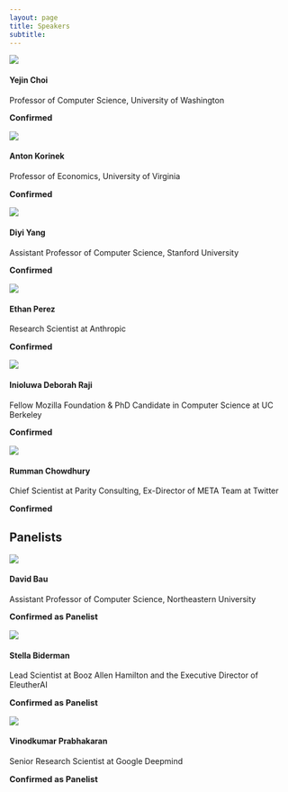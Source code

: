 ```yaml
---
layout: page
title: Speakers
subtitle: 
---
```

 
<div class='row'>
  <div class="col-3">
    <div class="frame">
      <img class="speaker-img" src='/assets/img/logo-larel.png'>
    </div>
  </div>
  <div class="col-9">
    <h4>Yejin Choi</h4>
    <p class='speaker-affiliation'>Professor of Computer Science, University of Washington</p>
    <p style='font-size: 11pt;'>
      <b>Confirmed</b>
    </p>
  </div>
</div>

<div class='row'>
  <div class="col-3">
    <div class="frame">
      <img class="speaker-img" src='/assets/img/logo-larel.png'>
    </div>
  </div>
  <div class="col-9">
    <h4>Anton Korinek</h4>
    <p class='speaker-affiliation'>Professor of Economics, University of Virginia</p>
    <p style='font-size: 11pt;'>
      <b>Confirmed</b>
    </p>
  </div>
</div>

<div class='row'>
  <div class="col-3">
    <div class="frame">
      <img class="speaker-img" src='/assets/img/logo-larel.png'>
    </div>
  </div>
  <div class="col-9">
    <h4>Diyi Yang</h4>
    <p class='speaker-affiliation'>Assistant Professor of Computer Science, Stanford University</p>
    <p style='font-size: 11pt;'>
      <b>Confirmed</b>
    </p>
  </div>
</div>

<div class='row'>
  <div class="col-3">
    <div class="frame">
      <img class="speaker-img" src='/assets/img/logo-larel.png'>
    </div>
  </div>
  <div class="col-9">
    <h4>Ethan Perez</h4>
    <p class='speaker-affiliation'>Research Scientist at Anthropic</p>
    <p style='font-size: 11pt;'>
      <b>Confirmed</b>
    </p>
  </div>
</div>

<div class='row'>
  <div class="col-3">
    <div class="frame">
      <img class="speaker-img" src='/assets/img/logo-larel.png'>
    </div>
  </div>
  <div class="col-9">
    <h4>Inioluwa Deborah Raji</h4>
    <p class='speaker-affiliation'>Fellow Mozilla Foundation & PhD Candidate in Computer Science at UC Berkeley</p>
    <p style='font-size: 11pt;'>
      <b>Confirmed</b>
    </p>
  </div>
</div>

<div class='row'>
  <div class="col-3">
    <div class="frame">
      <img class="speaker-img" src='/assets/img/logo-larel.png'>
    </div>
  </div>
  <div class="col-9">
    <h4>Rumman Chowdhury</h4>
    <p class='speaker-affiliation'>Chief Scientist at Parity Consulting, Ex-Director of META Team at Twitter</p>
    <p style='font-size: 11pt;'>
      <b>Confirmed</b>
    </p>
  </div>
</div>

<h2>Panelists</h2>

<div class='row'>
  <div class="col-3">
    <div class="frame">
      <img class="speaker-img" src='/assets/img/logo-larel.png'>
    </div>
  </div>
  <div class="col-9">
    <h4>David Bau</h4>
    <p class='speaker-affiliation'>Assistant Professor of Computer Science, Northeastern University</p>
    <p style='font-size: 11pt;'>
      <b>Confirmed as Panelist</b>
    </p>
  </div>
</div>

<div class='row'>
  <div class="col-3">
    <div class="frame">
      <img class="speaker-img" src='/assets/img/logo-larel.png'>
    </div>
  </div>
  <div class="col-9">
    <h4>Stella Biderman</h4>
    <p class='speaker-affiliation'>Lead Scientist at Booz Allen Hamilton and the Executive Director of EleutherAI</p>
    <p style='font-size: 11pt;'>
      <b>Confirmed as Panelist</b>
    </p>
  </div>
</div>

<div class='row'>
  <div class="col-3">
    <div class="frame">
      <img class="speaker-img" src='/assets/img/logo-larel.png'>
    </div>
  </div>
  <div class="col-9">
    <h4>Vinodkumar Prabhakaran</h4>
    <p class='speaker-affiliation'>Senior Research Scientist at Google Deepmind</p>
    <p style='font-size: 11pt;'>
      <b>Confirmed as Panelist</b>
    </p>
  </div>
</div>

<!-- <table>
  <tr>
    <td>Noah Goodman </td>
    <td>"How language generalizes experience and enables cumulative culture."</td>
    <td>(confirmed)</td>
  </tr>
  <tr>
    <td>Chen Yan</td>
    <td>"Building Multimodal Interactive Agents with Imitation and Self-Supervised Learning."</td>
    <td>(confirmed)</td>
  </tr>
  <tr>
    <td>Dorsa Sadigh</td>
    <td>"Language-Informed Latent Actions." </td>
    <td>(confirmed)</td>
  </tr>
  <tr>
    <td>James McClelland</td>
    <td>TBD</td>
    <td>(confirmed)</td>
  </tr>
    <tr>
    <td>Stephanie Tellex</td>
    <td>TBD</td>
    <td>(invited)</td>
  </tr>
  <tr>
    <td>Igor Mordatch</td>
    <td>TBD</td>
    <td>(confirmed)</td>
  </tr>
  <tr>
    <td>Andy Clark</td>
    <td>TBD</td>
    <td>(invited)</td>
  </tr>

</table> -->



